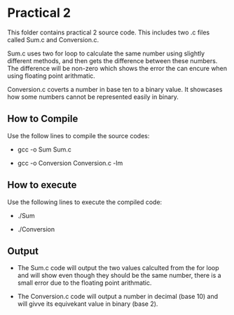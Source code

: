 # Practical 2

This folder contains practical 2 source code. This includes two .c files called Sum.c and Conversion.c. 

Sum.c uses two for loop to calculate the same number using slightly different methods, and then gets the difference between these numbers. The difference will be non-zero which shows the error the can encure when using floating point arithmatic.

Conversion.c coverts a number in base ten to a binary value. It showcases how some numbers cannot be represented easily in binary.

## How to Compile

Use the follow lines to compile the source codes:

*  gcc -o Sum Sum.c 

*  gcc -o Conversion Conversion.c -lm 

## How to execute 

Use the following lines to execute the compiled code:

*  ./Sum

*  ./Conversion

## Output

* The Sum.c code will output the two values calculted from the for loop and will show even though they should be the same number, there is a small error due to the floating point arithmatic.

* The Conversion.c code will output a number in decimal (base 10) and will givve its equivekant value in binary (base 2). 
